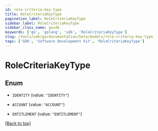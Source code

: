 ```yaml
---
id: role-criteria-key-type
title: RoleCriteriaKeyType
pagination_label: RoleCriteriaKeyType
sidebar_label: RoleCriteriaKeyType
sidebar_class_name: gosdk
keywords: ['go', 'golang', 'sdk', 'RoleCriteriaKeyType'] 
slug: /tools/sdk/go/documentation/beta/models/role-criteria-key-type
tags: ['SDK', 'Software Development Kit', 'RoleCriteriaKeyType']
---
```


# RoleCriteriaKeyType

## Enum


* `IDENTITY` (value: `"IDENTITY"`)

* `ACCOUNT` (value: `"ACCOUNT"`)

* `ENTITLEMENT` (value: `"ENTITLEMENT"`)


[[Back to top]](#) 


